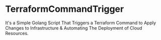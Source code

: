 # TerraformCommandTrigger
It's a Simple Golang Script That Triggers a Terraform Command to Apply Changes to Infrastructure &amp; Automating The Deployment of Cloud Resources.
